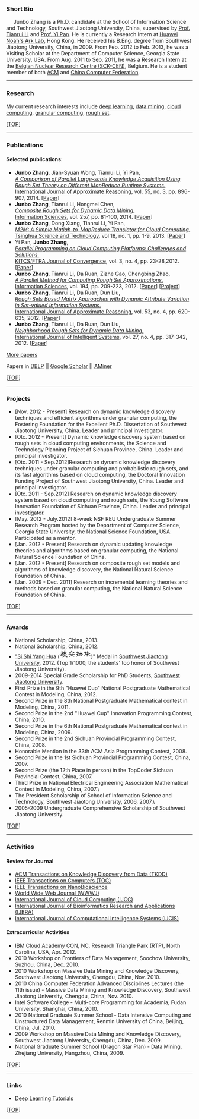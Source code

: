 ### Short Bio

     Junbo Zhang is a Ph.D. candidate at the School of Information
Science and Technology, Southwest Jiaotong University, China, supervised
by [Prof. Tianrui
Li](http://userweb.swjtu.edu.cn/Userweb/trli30/index.htm) and [Prof. Yi
Pan](http://www.cs.gsu.edu/pan/). He is currently a Research Intern at
[Huawei Noah's Ark Lab](http://www.noahlab.com.hk/), Hong Kong. He
received his B.Eng. degree from Southwest Jiaotong University, China, in
2009. From Feb. 2012 to Feb. 2013, he was a Visiting Scholar at the
Department of Computer Science, Georgia State University, USA. From Aug.
2011 to Sep. 2011, he was a Research Intern at the [Belgian Nuclear
Research Centre (SCK-CEN)](http://www.sckcen.be/), Belgium. He is a
student member of both [ACM](http://www.acm.org/) and [China Computer
Federation](http://www.ccf.org.cn/sites/ccf/).

* * * * *

### Research

My current research interests include [deep
learning](http://en.wikipedia.org/wiki/Deep_learning), [data
mining](http://en.wikipedia.org/wiki/Data_mining), [cloud
computing](http://en.wikipedia.org/wiki/Cloud_computing), [granular
computing](http://en.wikipedia.org/wiki/Granular_computing), [rough
set](http://en.wikipedia.org/wiki/Rough_set).

<!--
Automatic translation of cloud computing software

-   M2M: A simple Matlab-to-MapReduce translator for cloud computing.
-   H2T: A simple Hadoop-to-Twister translator for cloud computing.

Large-scale knowledge discovery based on rough set theory

-   [RSHadoop](project/rshadoop.html): a Rough Set toolkit for massive
    data analysis on [Hadoop](http://hadoop.apache.org/).

[iRoughSet](project/iroughset.html): an incremental learning toolkit
based on rough set theory
-->

[[TOP](#top)]

* * * * *

### Publications

#### Selected publications:

-   **Junbo Zhang**, Jian-Syuan Wong, Tianrui Li, Yi Pan,\
     [*A Comparison of Parallel Large-scale Knowledge Acquisition Using
    Rough Set Theory on Different MapReduce Runtime
    Systems.*](http://dx.doi.org/10.1016/j.ijar.2013.08.003)\
     [International Journal of Approximate
    Reasoning](http://www.journals.elsevier.com/international-journal-of-approximate-reasoning),
    vol. 55, no. 3, pp. 896-907, 2014.
    [[Paper](papers/Zhang2013IJoAR.pdf)]
-   **Junbo Zhang**, Tianrui Li, Hongmei Chen,\
     [*Composite Rough Sets for Dynamic Data
    Mining.*](http://dx.doi.org/10.1016/j.ins.2013.08.016)\
     [Information
    Sciences](http://www.journals.elsevier.com/information-sciences),
    vol. 257, pp. 81-100, 2014. [[Paper](papers/Zhang2013IS.pdf)]
-   **Junbo Zhang**, Dong Xiang, Tianrui Li, Yi Pan,\
     [*M2M: A Simple Matlab-to-MapReduce Translator for Cloud
    Computing.*](http://ieeexplore.ieee.org/xpl/articleDetails.jsp?tp=&arnumber=6449402&contentType=Journals+%26+Magazines&queryText%3DM2M%3A+A+simple+Matlab-to-MapReduce+translator+for+Cloud+Computing)\
     [Tsinghua Science and
    Technology](http://qhxb.lib.tsinghua.edu.cn/english/), vol 18, no.
    1, pp. 1-9, 2013. [[Paper](papers/Zhang2013TST.pdf)]
-   Yi Pan, **Junbo Zhang**,\
     [*Parallel Programming on Cloud Computing Platforms: Challenges and
    Solutions.*](http://www.ftrai.org/xe/index.php?mid=joc_published&category=37964&search_keyword=section&search_target=title&document_srl=38459)\
     [KITCS/FTRA Journal of Convergence](http://www.ftrai.org/joc/),
    vol. 3, no. 4, pp. 23-28,2012. [[Paper](papers/Zhang2012JoC.pdf)]
-   **Junbo Zhang**, Tianrui Li, Da Ruan, Zizhe Gao, Chengbing Zhao,\
     [*A Parallel Method for Computing Rough Set
    Approximations.*](http://dx.doi.org/10.1016/j.ins.2011.12.036)\
     [Information
    Sciences](http://www.journals.elsevier.com/information-sciences),
    vol. 194, pp. 209-223, 2012. [[Paper](papers/Zhang2012IS.pdf)]
    [[Project](http://cs.gsu.edu/~jbzhang/project/rshadoop.html)]
-   **Junbo Zhang**, Tianrui Li, Da Ruan, Dun Liu,\
     [*Rough Sets Based Matrix Approaches with Dynamic Attribute
    Variation in Set-valued Information
    Systems.*](http://dx.doi.org/10.1016/j.ijar.2012.01.001)\
     [International Journal of Approximate
    Reasoning](http://www.journals.elsevier.com/international-journal-of-approximate-reasoning),
    vol. 53, no. 4, pp. 620-635, 2012.
    [[Paper](papers/Zhang2012IJoAR.pdf)]
-   **Junbo Zhang**, Tianrui Li, Da Ruan, Dun Liu,\
     [*Neighborhood Rough Sets for Dynamic Data
    Mining.*](http://dx.doi.org/10.1002/int.21523)\
     [International Journal of Intelligent
    Systems](http://onlinelibrary.wiley.com/journal/10.1002/[ISSN]1098-111X),
    vol. 27, no. 4, pp. 317-342, 2012.
    [[Paper](papers/Zhang2012IJoIS.pdf)]

[More papers](publication.html)

Papers in
[DBLP](http://www.informatik.uni-trier.de/~ley/pers/hd/z/Zhang:Junbo.html)
|| [Google
Scholar](http://scholar.google.com/citations?user=sQpMBqsAAAAJ&hl=en) ||
[AMiner](http://arnetminer.org/person/junbo-zhang-1557448.html)

[[TOP](#top)]

* * * * *

### Projects

-   [Nov. 2012 - Present] Research on dynamic knowledge discovery
    techniques and efficient algorithms under granular computing, the
    Fostering Foundation for the Excellent Ph.D. Dissertation of
    Southwest Jiaotong University, China. Leader and principal
    investigator.
-   [Otc. 2012 - Present] Dynamic knowledge discovery system based on
    rough sets in cloud computing environments, the Science and
    Technology Planning Project of Sichuan Province, China. Leader and
    principal investigator.
-   [Otc. 2011 - Sep.2012]Research on dynamic knowledge discovery
    techniques under granular computing and probabilistic rough sets,
    and its fast algorithms based on cloud computing, the Doctoral
    Innovation Funding Project of Southwest Jiaotong University, China.
    Leader and principal investigator.
-   [Otc. 2011 - Sep.2012] Research on dynamic knowledge discovery
    system based on cloud computing and rough sets, the Young Software
    Innovation Foundation of Sichuan Province, China. Leader and
    principal investigator.
-   [May. 2012 - July.2012] 8-week NSF REU Undergraduate Summer Research
    Program hosted by the Department of Computer Science, Georgia State
    University, the National Science Foundation, USA. Participated as a
    mentor.
-   [Jan. 2012 - Present] Research on dynamic updating knowledge
    theories and algorithms based on granular computing, the National
    Natural Science Foundation of China.
-   [Jan. 2012 - Present] Research on composite rough set models and
    algorithms of knowledge discovery, the National Natural Science
    Foundation of China.
-   [Jan. 2009 - Dec. 2011] Research on incremental learning theories
    and methods based on granular computing, the National Natural
    Science Foundation of China.

[[TOP](#top)]

* * * * *

### Awards

-   National Scholarship, China, 2013.
-   National Scholarship, China, 2012.
-   ["Si Shi Yang Hua](http://baike.baidu.com/view/644025.htm)
    (![](sishiyanghua.png))" Medal in [Southwest Jiaotong
    University](http://www.swjtu.edu.cn/), 2012. (Top 1/1000, the
    students' top honor of Southwest Jiaotong University).
-   2009-2014 Special Grade Scholarship for PhD Students, [Southwest
    Jiaotong University](http://www.swjtu.edu.cn/).
-   First Prize in the 9th "Huawei Cup" National Postgraduate
    Mathematical Contest in Modeling, China, 2012.
-   Second Prize in the 8th National Postgraduate Mathematical contest
    in Modeling, China, 2011.
-   Second Prize in the 2nd "Huawei Cup" Innovation Programming Contest,
    China, 2010.
-   Second Prize in the 6th National Postgraduate Mathematical contest
    in Modeling, China, 2009.
-   Second Prize in the 2nd Sichuan Provincial Programming Contest,
    China, 2008.
-   Honorable Mention in the 33th ACM Asia Programming Contest, 2008.
-   Second Prize in the 1st Sichuan Provincial Programming Contest,
    China, 2007.
-   Second Prize (the 12th Place in person) in the TopCoder Sichuan
    Provincial Contest, China, 2007.
-   Third Prize in National Electrical Engineering Association
    Mathematical Contest in Modeling, China, 2007.\
-   The President Scholarship of School of Information Science and
    Technology, Southwest Jiaotong University, 2006, 2007.\
-   2005-2009 Undergraduate Comprehensive Scholarship of Southwest
    Jiaotong University.

[[TOP](#top)]

* * * * *

### Activities

#### Review for Journal

-	[ACM Transactions on Knowledge Discovery from Data (TKDD)](http://tkdd.acm.org/)
-   [IEEE Transactions on Computers
    (TOC)](http://www.computer.org/portal/web/tc)
-	[IEEE Transactions on NanoBioscience](http://tnb.embs.org/)
-   [World Wide Web Journal
    (WWWJ)](http://www.editorialmanager.com/wwwj/)
-   [International Journal of Cloud Computing
    (IJCC)](http://www.inderscience.com/jhome.php?jcode=ijcc)
-   [International Journal of Bioinformatics Research and Applications
    (IJBRA)](http://www.inderscience.com/jhome.php?jcode=ijbra)
-   [International Journal of Computational Intelligence Systems
    (IJCIS)](http://www.atlantis-press.com/publications/ijcis/)

#### Extracurricular Activities

-   IBM Cloud Academy CON, NC, Research Triangle Park (RTP), North
    Carolina, USA, Apr. 2012.
-   2010 Workshop on Frontiers of Data Management, Soochow University,
    Suzhou, China, Dec. 2010.
-   2010 Workshop on Massive Data Mining and Knowledge Discovery,
    Southwest Jiaotong University, Chengdu, China, Nov. 2010.
-   2010 China Computer Federation Advanced Disciplines Lectures (the
    11th issue) - Massive Data Mining and Knowledge Discovery, Southwest
    Jiaotong University, Chengdu, China, Nov. 2010.
-   Intel Software College - Multi-core Programming for Academia, Fudan
    University, Shanghai, China, 2010.
-   2010 National Graduate Summer School - Data Intensive Computing and
    Unstructured Data Management, Renmin University of China, Beijing,
    China, Jul. 2010.
-   2009 Workshop on Massive Data Mining and Knowledge Discovery,
    Southwest Jiaotong University, Chengdu, China, Dec. 2009.
-   National Graduate Summer School (Dragon Star Plan) - Data Mining,
    Zhejiang University, Hangzhou, China, 2009.

[[TOP](#top)]

* * * * *

### Links

-   [Deep Learning
    Tutorials](http://deeplearning.net/reading-list/tutorials/)

[[TOP](#top)]



